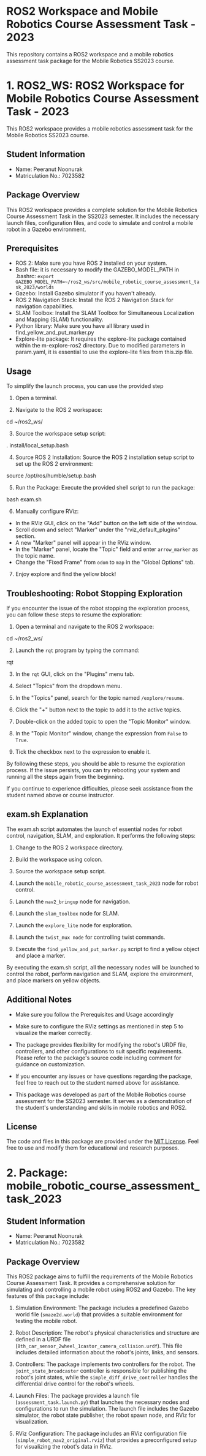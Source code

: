 # ROS2 Workspace and Mobile Robotics Course Assessment Task - 2023
This repository contains a ROS2 workspace and a mobile robotics assessment task package for the Mobile Robotics SS2023 course.

# 1. ROS2_WS: ROS2 Workspace for Mobile Robotics Course Assessment Task - 2023

This ROS2 workspace provides a mobile robotics assessment task for the Mobile Robotics SS2023 course.

## Student Information
- Name: Peeranut Noonurak
- Matriculation No.: 7023582

## Package Overview
This ROS2 workspace provides a complete solution for the Mobile Robotics Course Assessment Task in the SS2023 semester. It includes the necessary launch files, configuration files, and code to simulate and control a mobile robot in a Gazebo environment.

## Prerequisites

- ROS 2: Make sure you have ROS 2 installed on your system.
- Bash file: it is necessary to modify the GAZEBO_MODEL_PATH in .bashrc: `export GAZEBO_MODEL_PATH=~/ros2_ws/src/mobile_robotic_course_assessment_task_2023/worlds`
- Gazebo: Install Gazebo simulator if you haven't already.
- ROS 2 Navigation Stack: Install the ROS 2 Navigation Stack for navigation capabilities.
- SLAM Toolbox: Install the SLAM Toolbox for Simultaneous Localization and Mapping (SLAM) functionality.
- Python library: Make sure you have all library used in find_yellow_and_put_marker.py
- Explore-lite package: It requires the explore-lite package contained within the m-explore-ros2 directory. Due to modified parameters in param.yaml, it is essential to use the explore-lite files from this.zip file.

## Usage

To simplify the launch process, you can use the provided step

1. Open a terminal.

2. Navigate to the ROS 2 workspace:

cd ~/ros2_ws/

3. Source the workspace setup script:

. install/local_setup.bash

4. Source ROS 2 Installation: Source the ROS 2 installation setup script to set up the ROS 2 environment:

source /opt/ros/humble/setup.bash

5. Run the Package: Execute the provided shell script to run the package:

bash exam.sh

6. Manually configure RViz:

- In the RViz GUI, click on the "Add" button on the left side of the window.
- Scroll down and select "Marker" under the "rviz_default_plugins" section.
- A new "Marker" panel will appear in the RViz window.
- In the "Marker" panel, locate the "Topic" field and enter `arrow_marker` as the topic name.
- Change the "Fixed Frame" from `odom` to `map` in the "Global Options" tab.

7. Enjoy explore and find the yellow block!

## Troubleshooting: Robot Stopping Exploration

If you encounter the issue of the robot stopping the exploration process, you can follow these steps to resume the exploration:

1. Open a terminal and navigate to the ROS 2 workspace:

cd ~/ros2_ws/

2. Launch the `rqt` program by typing the command:

rqt

3. In the `rqt` GUI, click on the "Plugins" menu tab.

4. Select "Topics" from the dropdown menu.

5. In the "Topics" panel, search for the topic named `/explore/resume`.

6. Click the "+" button next to the topic to add it to the active topics.

7. Double-click on the added topic to open the "Topic Monitor" window.

8. In the "Topic Monitor" window, change the expression from `False` to `True`.

9. Tick the checkbox next to the expression to enable it.

By following these steps, you should be able to resume the exploration process. If the issue persists, you can try rebooting your system and running all the steps again from the beginning.

If you continue to experience difficulties, please seek assistance from the student named above or course instructor.

## exam.sh Explanation

The exam.sh script automates the launch of essential nodes for robot control, navigation, SLAM, and exploration. It performs the following steps:

1. Change to the ROS 2 workspace directory.

2. Build the workspace using colcon.

3. Source the workspace setup script.

4. Launch the `mobile_robotic_course_assessment_task_2023` node for robot control.

5. Launch the `nav2_bringup` node for navigation.

6. Launch the `slam_toolbox` node for SLAM.

7. Launch the `explore_lite` node for exploration.

8. Launch the `twist_mux node` for controlling twist commands.

9. Execute the `find_yellow_and_put_marker.py` script to find a yellow object and place a marker.

By executing the exam.sh script, all the necessary nodes will be launched to control the robot, perform navigation and SLAM, explore the environment, and place markers on yellow objects.

## Additional Notes
- Make sure you follow the Prerequisites and Usage accordingly

- Make sure to configure the RViz settings as mentioned in step 5 to visualize the marker correctly.

- The package provides flexibility for modifying the robot's URDF file, controllers, and other configurations to suit specific requirements. Please refer to the package's source code including comment for guidance on customization.

- If you encounter any issues or have questions regarding the package, feel free to reach out to the student named above for assistance.

- This package was developed as part of the Mobile Robotics course assessment for the SS2023 semester. It serves as a demonstration of the student's understanding and skills in mobile robotics and ROS2.

## License
The code and files in this package are provided under the [MIT License](LICENSE). Feel free to use and modify them for educational and research purposes.

# 2. Package: mobile_robotic_course_assessment_task_2023

## Student Information
- Name: Peeranut Noonurak
- Matriculation No.: 7023582

## Package Overview
This ROS2 package aims to fulfill the requirements of the Mobile Robotics Course Assessment Task. It provides a comprehensive solution for simulating and controlling a mobile robot using ROS2 and Gazebo. The key features of this package include:

1. Simulation Environment: The package includes a predefined Gazebo world file (`smaze2d.world`) that provides a suitable environment for testing the mobile robot.

2. Robot Description: The robot's physical characteristics and structure are defined in a URDF file (`8th_car_sensor_2wheel_1castor_camera_collision.urdf`). This file includes detailed information about the robot's joints, links, and sensors.

3. Controllers: The package implements two controllers for the robot. The `joint_state_broadcaster` controller is responsible for publishing the robot's joint states, while the `simple_diff_drive_controller` handles the differential drive control for the robot's wheels.

4. Launch Files: The package provides a launch file (`assessment_task.launch.py`) that launches the necessary nodes and configurations to run the simulation. The launch file includes the Gazebo simulator, the robot state publisher, the robot spawn node, and RViz for visualization.

5. RViz Configuration: The package includes an RViz configuration file (`simple_robot_nav2_original.rviz`) that provides a preconfigured setup for visualizing the robot's data in RViz.



